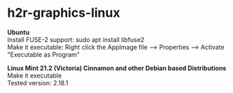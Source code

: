 # h2r-graphics-linux

<p><b>Ubuntu</b><br>
Install FUSE-2 support: sudo apt install libfuse2<br>
Make it executable: Right click the AppImage file --> Properties --> Activate "Executable as Program"<br>
<p><b>Linux Mint 21.2 (Victoria) Cinnamon and other Debian based Distributions</b><br>
Make it executable<br>
Tested version: 2.18.1</p>
